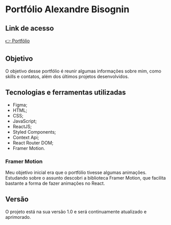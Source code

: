# Portfólio Alexandre Bisognin

## Link de acesso

[👉 Portfólio]()

## Objetivo

O objetivo desse portfólio é reunir algumas informações sobre mim, como skills e contatos, além dos últimos projetos desenvolvidos.

## Tecnologias e ferramentas utilizadas

- Figma;
- HTML;
- CSS;
- JavaScript;
- ReactJS;
- Styled Components;
- Context Api;
- React Router DOM;
- Framer Motion.

### Framer Motion

Meu objetivo inicial era que o portfólio tivesse algumas animações. Estudando sobre o assunto descobri a biblioteca Framer Motion, que facilita bastante a forma de fazer animações no React.

## Versão

O projeto está na sua versão 1.0 e será continuamente atualizado e aprimorado.
